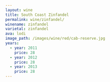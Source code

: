 ```yaml
---
layout: wine
title: South Coast Zinfandel
permalink: wine/zinfandel/
winename: zinfandel
varietal: zinfandel
ava: lodi
image_path: /images/wine/red/cab-reserve.jpg
years:
  - year: 2011
    price: 28
  - year: 2012
    price: 28
  - year: 2013
    price: 28
---
```



